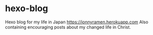 # hexo-blog
Hexo blog for my life in Japan
https://jonnyramen.herokuapp.com
Also containing encouraging posts about my changed life in Christ.
